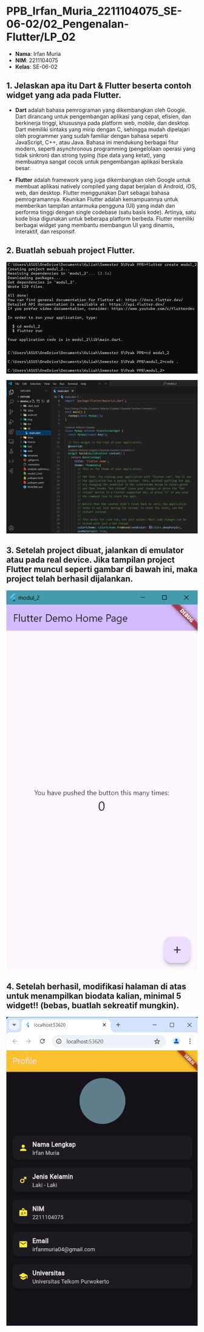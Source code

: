 # PPB_Irfan_Muria_2211104075_SE-06-02/02_Pengenalan-Flutter/LP_02

- **Nama**: Irfan Muria
- **NIM**: 2211104075
- **Kelas**: SE-06-02

## 1. Jelaskan apa itu Dart & Flutter beserta contoh widget yang ada pada Flutter.

- **Dart** adalah bahasa pemrograman yang dikembangkan oleh Google. Dart dirancang untuk pengembangan aplikasi yang cepat, efisien, dan berkinerja tinggi, khususnya pada platform web, mobile, dan desktop. Dart memiliki sintaks yang mirip dengan C, sehingga mudah dipelajari oleh programmer yang sudah familiar dengan bahasa seperti JavaScript, C++, atau Java. Bahasa ini mendukung berbagai fitur modern, seperti asynchronous programming (pengelolaan operasi yang tidak sinkron) dan strong typing (tipe data yang ketat), yang membuatnya sangat cocok untuk pengembangan aplikasi berskala besar.

- **Flutter** adalah framework yang juga dikembangkan oleh Google untuk membuat aplikasi natively compiled yang dapat berjalan di Android, iOS, web, dan desktop. Flutter menggunakan Dart sebagai bahasa pemrogramannya. Keunikan Flutter adalah kemampuannya untuk memberikan tampilan antarmuka pengguna (UI) yang indah dan performa tinggi dengan single codebase (satu basis kode). Artinya, satu kode bisa digunakan untuk beberapa platform berbeda. Flutter memiliki berbagai widget yang membantu membangun UI yang dinamis, interaktif, dan responsif.

## 2. Buatlah sebuah project Flutter.
![image](img/create-project-flutter.png)

![image](img/project-flutter.png)

## 3. Setelah project dibuat, jalankan di emulator atau pada real device. Jika tampilan project Flutter muncul seperti gambar di bawah ini, maka project telah berhasil dijalankan.
![image](img/flutter-demo-home-page.png)

## 4. Setelah berhasil, modifikasi halaman di atas untuk menampilkan biodata kalian, minimal 5 widget!! (bebas, buatlah sekreatif mungkin).
![image](img/page-biodata.png)
